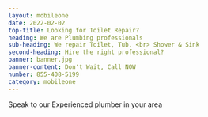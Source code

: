 ```yaml
---
layout: mobileone
date: 2022-02-02
top-title: Looking for Toilet Repair?
heading: We are Plumbing professionals  
sub-heading: We repair Toilet, Tub, <br> Shower & Sink  
second-heading: Hire the right professional?
banner: banner.jpg
banner-content: Don't Wait, Call NOW
number: 855-408-5199
category: mobileone
---
```


Speak to our Experienced plumber in your area 
